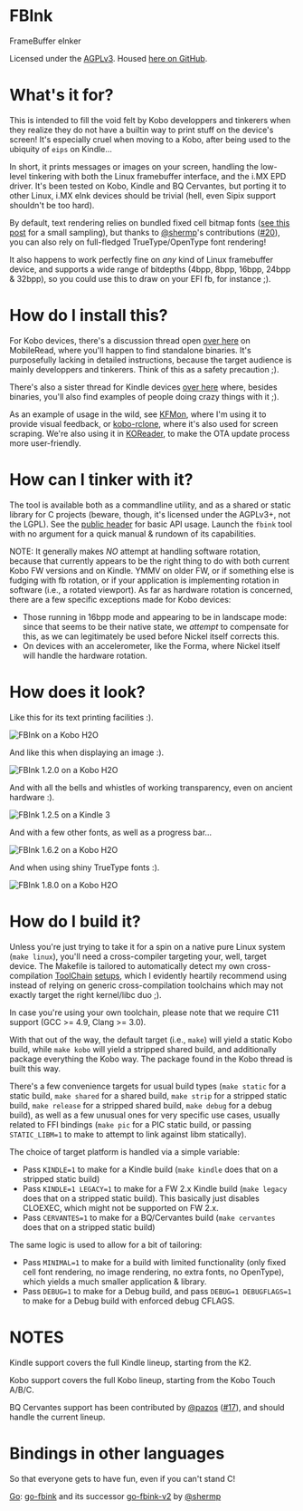 # FBInk
FrameBuffer eInker

Licensed under the [AGPLv3](/LICENSE).
Housed [here on GitHub](https://github.com/NiLuJe/FBInk).

# What's it for?

This is intended to fill the void felt by Kobo developpers and tinkerers when they realize they do not have a builtin way to print stuff on the device's screen!
It's especially cruel when moving to a Kobo, after being used to the ubiquity of `eips` on Kindle...

In short, it prints messages or images on your screen, handling the low-level tinkering with both the Linux framebuffer interface, and the i.MX EPD driver.
It's been tested on Kobo, Kindle and BQ Cervantes, but porting it to other Linux, i.MX eInk devices should be trivial (hell, even Sipix support shouldn't be too hard).

By default, text rendering relies on bundled fixed cell bitmap fonts ([see this post](https://www.mobileread.com/forums/showpost.php?p=3765426&postcount=31) for a small sampling),
but thanks to [@shermp](https://github.com/shermp)'s contributions ([#20](https://github.com/NiLuJe/FBInk/pull/20)), you can also rely on full-fledged TrueType/OpenType font rendering!

It also happens to work perfectly fine on *any* kind of Linux framebuffer device, and supports a wide range of bitdepths (4bpp, 8bpp, 16bpp, 24bpp & 32bpp),
so you could use this to draw on your EFI fb, for instance ;).

# How do I install this?

For Kobo devices, there's a discussion thread open [over here](https://www.mobileread.com/forums/showthread.php?t=299110) on MobileRead, where you'll happen to find standalone binaries.
It's purposefully lacking in detailed instructions, because the target audience is mainly developpers and tinkerers. Think of this as a safety precaution ;).

There's also a sister thread for Kindle devices [over here](https://www.mobileread.com/forums/showthread.php?t=299620) where, besides binaries, you'll also find examples of people doing crazy things with it ;).

As an example of usage in the wild, see [KFMon](https://github.com/NiLuJe/kfmon), where I'm using it to provide visual feedback, or [kobo-rclone](https://github.com/shermp/kobo-rclone), where it's also used for screen scraping. We're also using it in [KOReader](https://github.com/koreader/koreader), to make the OTA update process more user-friendly.

# How can I tinker with it?

The tool is available both as a commandline utility, and as a shared or static library for C projects (beware, though, it's licensed under the AGPLv3+, not the LGPL).
See the [public header](fbink.h) for basic API usage.
Launch the `fbink` tool with no argument for a quick manual & rundown of its capabilities.

NOTE: It generally makes *NO* attempt at handling software rotation, because that currently appears to be the right thing to do with both current Kobo FW versions and on Kindle.
YMMV on older FW, or if something else is fudging with fb rotation, or if your application is implementing rotation in software (i.e., a rotated viewport).
As far as hardware rotation is concerned, there are a few specific exceptions made for Kobo devices:
- Those running in 16bpp mode and appearing to be in landscape mode: since that seems to be their native state, we *attempt* to compensate for this,
as we can legitimately be used before Nickel itself corrects this.
- On devices with an accelerometer, like the Forma, where Nickel itself will handle the hardware rotation.

# How does it look?

Like this for its text printing facilities :).

![FBInk on a Kobo H2O](https://raw.githubusercontent.com/NiLuJe/FBInk/master/resources/fbink_readme.png)

And like this when displaying an image :).

![FBInk 1.2.0 on a Kobo H2O](https://raw.githubusercontent.com/NiLuJe/FBInk/master/resources/fbink_image.png)

And with all the bells and whistles of working transparency, even on ancient hardware :).

![FBInk 1.2.5 on a Kindle 3](https://raw.githubusercontent.com/NiLuJe/FBInk/master/resources/fbink_alpha.png)

And with a few other fonts, as well as a progress bar...

![FBInk 1.6.2 on a Kobo H2O](https://raw.githubusercontent.com/NiLuJe/FBInk/master/resources/fbink_bars.png)

And when using shiny TrueType fonts :).

![FBInk 1.8.0 on a Kobo H2O](https://raw.githubusercontent.com/NiLuJe/FBInk/master/resources/fbink_ot.png)

# How do I build it?

Unless you're just trying to take it for a spin on a native pure Linux system (`make linux`), you'll need a cross-compiler targeting your, well, target device.
The Makefile is tailored to automatically detect my own cross-compilation [ToolChain](http://trac.ak-team.com/trac/browser/niluje/Configs/trunk/Kindle/Misc/x-compile.sh) [setups](https://github.com/koreader/koxtoolchain), which I evidently heartily recommend using instead of relying on generic cross-compilation toolchains which may not exactly target the right kernel/libc duo ;).

In case you're using your own toolchain, please note that we require C11 support (GCC >= 4.9, Clang >= 3.0).

With that out of the way, the default target (i.e., `make`) will yield a static Kobo build, while `make kobo` will yield a stripped shared build, and additionally package everything the Kobo way. The package found in the Kobo thread is built this way.

There's a few convenience targets for usual build types (`make static` for a static build, `make shared` for a shared build, `make strip` for a stripped static build, `make release` for a stripped shared build, `make debug` for a debug build), as well as a few unusual ones for very specific use cases, usually related to FFI bindings (`make pic` for a PIC static build, or passing `STATIC_LIBM=1` to make to attempt to link against libm statically).

The choice of target platform is handled via a simple variable:
- Pass `KINDLE=1` to make for a Kindle build (`make kindle` does that on a stripped static build)
- Pass `KINDLE=1 LEGACY=1` to make for a FW 2.x Kindle build (`make legacy` does that on a stripped static build). This basically just disables CLOEXEC, which might not be supported on FW 2.x.
- Pass `CERVANTES=1` to make for a BQ/Cervantes build (`make cervantes` does that on a stripped static build)

The same logic is used to allow for a bit of tailoring:
- Pass `MINIMAL=1` to make for a build with limited functionality (only fixed cell font rendering, no image rendering, no extra fonts, no OpenType), which yields a much smaller application & library.
- Pass `DEBUG=1` to make for a Debug build, and pass `DEBUG=1 DEBUGFLAGS=1` to make for a Debug build with enforced debug CFLAGS.

# NOTES

Kindle support covers the full Kindle lineup, starting from the K2.

Kobo support covers the full Kobo lineup, starting from the Kobo Touch A/B/C.

BQ Cervantes support has been contributed by [@pazos](https://github.com/pazos) ([#17](https://github.com/NiLuJe/FBInk/pull/17)), and should handle the current lineup.

# Bindings in other languages

So that everyone gets to have fun, even if you can't stand C!

[Go](https://golang.org/): [go-fbink](https://github.com/shermp/go-fbink) and its successor [go-fbink-v2](https://github.com/shermp/go-fbink-v2) by [@shermp](https://github.com/shermp)
